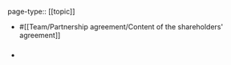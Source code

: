 page-type:: [[topic]]

- #[[Team/Partnership agreement/Content of the shareholders' agreement]]

- ### 



